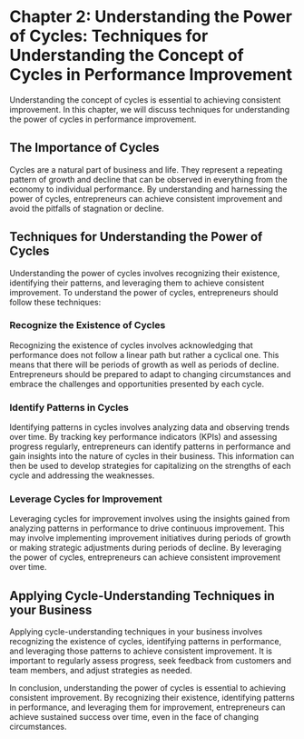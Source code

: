 Chapter 2: Understanding the Power of Cycles: Techniques for Understanding the Concept of Cycles in Performance Improvement
===========================================================================================================================

Understanding the concept of cycles is essential to achieving consistent improvement. In this chapter, we will discuss techniques for understanding the power of cycles in performance improvement.

The Importance of Cycles
------------------------

Cycles are a natural part of business and life. They represent a repeating pattern of growth and decline that can be observed in everything from the economy to individual performance. By understanding and harnessing the power of cycles, entrepreneurs can achieve consistent improvement and avoid the pitfalls of stagnation or decline.

Techniques for Understanding the Power of Cycles
------------------------------------------------

Understanding the power of cycles involves recognizing their existence, identifying their patterns, and leveraging them to achieve consistent improvement. To understand the power of cycles, entrepreneurs should follow these techniques:

### Recognize the Existence of Cycles

Recognizing the existence of cycles involves acknowledging that performance does not follow a linear path but rather a cyclical one. This means that there will be periods of growth as well as periods of decline. Entrepreneurs should be prepared to adapt to changing circumstances and embrace the challenges and opportunities presented by each cycle.

### Identify Patterns in Cycles

Identifying patterns in cycles involves analyzing data and observing trends over time. By tracking key performance indicators (KPIs) and assessing progress regularly, entrepreneurs can identify patterns in performance and gain insights into the nature of cycles in their business. This information can then be used to develop strategies for capitalizing on the strengths of each cycle and addressing the weaknesses.

### Leverage Cycles for Improvement

Leveraging cycles for improvement involves using the insights gained from analyzing patterns in performance to drive continuous improvement. This may involve implementing improvement initiatives during periods of growth or making strategic adjustments during periods of decline. By leveraging the power of cycles, entrepreneurs can achieve consistent improvement over time.

Applying Cycle-Understanding Techniques in your Business
--------------------------------------------------------

Applying cycle-understanding techniques in your business involves recognizing the existence of cycles, identifying patterns in performance, and leveraging those patterns to achieve consistent improvement. It is important to regularly assess progress, seek feedback from customers and team members, and adjust strategies as needed.

In conclusion, understanding the power of cycles is essential to achieving consistent improvement. By recognizing their existence, identifying patterns in performance, and leveraging them for improvement, entrepreneurs can achieve sustained success over time, even in the face of changing circumstances.
